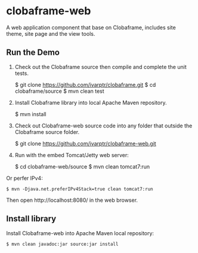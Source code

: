 clobaframe-web
==============

A web application component that base on Clobaframe, includes
site theme, site page and the view tools.

Run the Demo
------------

1. Check out the Clobaframe source then compile and complete the unit tests.

    $ git clone https://github.com/ivarptr/clobaframe.git
    $ cd clobaframe/source
    $ mvn clean test

2. Install Clobaframe library into local Apache Maven repository.

    $ mvn install

3. Check out Clobaframe-web source code into any folder that outside the Clobaframe source folder.

    $ git clone https://github.com/ivarptr/clobaframe-web.git

4. Run with the embed Tomcat/Jetty web server:

    $ cd clobaframe-web/source
    $ mvn clean tomcat7:run

Or perfer IPv4:

    $ mvn -Djava.net.preferIPv4Stack=true clean tomcat7:run

Then open http://localhost:8080/ in the web browser.


Install library
-------------------

Install Clobaframe-web into Apache Maven local repository:

    $ mvn clean javadoc:jar source:jar install

